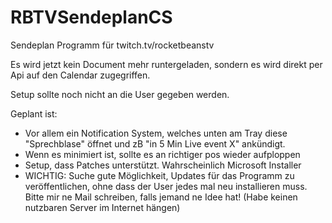 # RBTVSendeplanCS
Sendeplan Programm für twitch.tv/rocketbeanstv

Es wird jetzt kein Document mehr runtergeladen, sondern es wird direkt per Api auf den Calendar zugegriffen.

Setup sollte noch nicht an die User gegeben werden.

Geplant ist:
- Vor allem ein Notification System, welches unten am Tray diese "Sprechblase" öffnet und zB "in 5 Min Live event X" ankündigt.
- Wenn es minimiert ist, sollte es an richtiger pos wieder aufploppen
- Setup, dass Patches unterstützt. Wahrscheinlich Microsoft Installer
- WICHTIG: Suche gute Möglichkeit, Updates für das Programm zu veröffentlichen, ohne dass der User jedes mal neu installieren muss. Bitte mir ne Mail schreiben, falls jemand ne Idee hat! (Habe keinen nutzbaren Server im Internet hängen)
